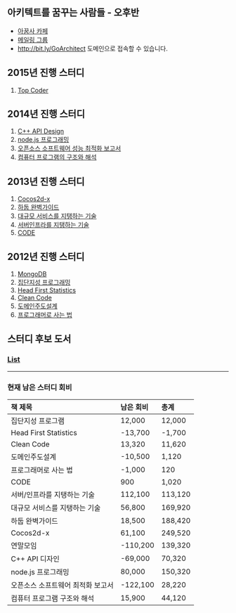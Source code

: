 ## 아키텍트를 꿈꾸는 사람들 - 오후반 ##
  * [아꿈사 카페](http://cafe.naver.com/architect1)
  * [메일링 그룹](https://groups.google.com/d/forum/goarchitect)
  * http://bit.ly/GoArchitect 도메인으로 접속할 수 있습니다.

## 2015년 진행 스터디 ##
  1. [Top Coder](https://code.google.com/p/architect/wiki/TopCoder?ts=1422237194&updated=TopCoder)


## 2014년 진행 스터디 ##
  1. [C++ API Design](https://code.google.com/p/architect/wiki/CPP_API_Design?ts=1390019641&updated=CPP_API_Design)
  1. [node.js 프로그래밍](https://code.google.com/p/architect/wiki/nodejs?ts=1396675448&updated=nodejs)
  1. [오픈소스 소프트웨어 성능 최적화 보고서](https://code.google.com/p/architect/wiki/OpenSourcePerformance?ts=1402887001&updated=OpenSourcePerformance)
  1. [컴퓨터 프로그램의 구조와 해석](https://code.google.com/p/architect/wiki/SICP)


## 2013년 진행 스터디 ##
  1. [Cocos2d-x](https://code.google.com/p/architect/wiki/cocos2d?ts=1382159553&updated=cocos2d)
  1. [하둡 완벽가이드](https://code.google.com/p/architect/wiki/Hadoop)
  1. [대규모 서비스를 지탱하는 기술](https://code.google.com/p/architect/wiki/BigService)
  1. [서버인프라를 지탱하는 기술](https://code.google.com/p/architect/wiki/Server_Infra?ts=1364617282&updated=Server_Infra)
  1. [CODE](http://code.google.com/p/architect/wiki/CODE)

## 2012년 진행 스터디 ##
  1. [MongoDB](http://code.google.com/p/architect/wiki/MongoDB)
  1. [집단지성 프로그래밍](http://code.google.com/p/architect/wiki/CollectiveIntelligenceInAction)
  1. [Head First Statistics](http://code.google.com/p/architect/wiki/HeadFirstStatistics)
  1. [Clean Code](http://code.google.com/p/architect/wiki/CleanCode)
  1. [도메인주도설계](http://code.google.com/p/architect/wiki/DomainDrivenDesign)
  1. [프로그래머로 사는 법](http://code.google.com/p/architect/wiki/MakingitBiginSoftware)

## 스터디 후보 도서 ##
### [List](http://code.google.com/p/architect/wiki/CandidateBooks?ts=1341027464&updated=CandidateBooks) ###

---


### 현재 남은 스터디 회비 ###
| 책 제목 | 남은 회비 | 총계 |
|:-----------|:--------------|:-------|
| 집단지성 프로그램 | 12,000 | 12,000 |
| Head First Statistics | -13,700 | -1,700 |
| Clean Code | 13,320 | 11,620 |
| 도메인주도설계 | -10,500 | 1,120 |
| 프로그래머로 사는 법 | -1,000 | 120|
| CODE | 900 | 1,020 |
| 서버/인프라를 지탱하는 기술 | 112,100 | 113,120|
| 대규모 서비스를 지탱하는 기술 | 56,800 | 169,920 |
| 하둡 완벽가이드 | 18,500 | 188,420 |
| Cocos2d-x | 61,100 | 249,520 |
| 연말모임 | -110,200 | 139,320 |
| C++ API 디자인 | -69,000| 70,320 |
| node.js 프로그래밍 | 80,000| 150,320 |
| 오픈소스 소프트웨어 최적화 보고서 | -122,100 | 28,220 |
| 컴퓨터 프로그램 구조와 해석 | 15,900 | 44,120 |
